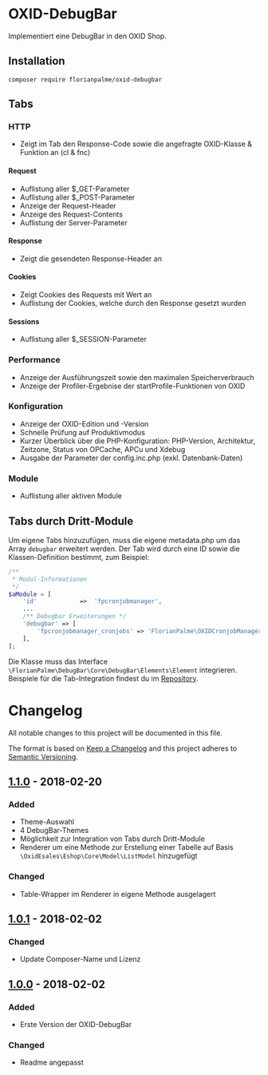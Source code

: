 # OXID-DebugBar

Implementiert eine DebugBar in den OXID Shop.

## Installation

```
composer require florianpalme/oxid-debugbar
```


## Tabs


### HTTP
- Zeigt im Tab den Response-Code sowie die angefragte OXID-Klasse & Funktion an (cl & fnc)

#### Request
- Auflistung aller $_GET-Parameter
- Auflistung aller $_POST-Parameter
- Anzeige der Request-Header
- Anzeige des Request-Contents
- Auflistung der Server-Parameter

#### Response
- Zeigt die gesendeten Response-Header an

#### Cookies
- Zeigt Cookies des Requests mit Wert an
- Auflistung der Cookies, welche durch den Response gesetzt wurden

#### Sessions
- Auflistung aller $_SESSION-Parameter


### Performance
- Anzeige der Ausführungszeit sowie den maximalen Speicherverbrauch
- Anzeige der Profiler-Ergebnise der startProfile-Funktionen von OXID


### Konfiguration
- Anzeige der OXID-Edition und -Version
- Schnelle Prüfung auf Produktivmodus
- Kurzer Überblick über die PHP-Konfiguration: PHP-Version, Architektur, Zeitzone, Status von OPCache, APCu und Xdebug
- Ausgabe der Parameter der config.inc.php (exkl. Datenbank-Daten)


### Module
- Auflistung aller aktiven Module


## Tabs durch Dritt-Module
Um eigene Tabs hinzuzufügen, muss die eigene metadata.php um das Array ```debugbar``` erweitert werden.
Der Tab wird durch eine ID sowie die Klassen-Definition bestimmt, zum Beispiel:
```php
/**
 * Modul-Informationen
 */
$aModule = [
    'id'			=>	'fpcronjobmanager',
    ...
    /** Debugbar Erweiterungen */
    'debugbar' => [
        'fpcronjobmanager_cronjobs' => 'FlorianPalme\OXIDCronjobManager\Core\DebugBar\Elements\Cronjobs',
    ],
];
```

Die Klasse muss das Interface ```\FlorianPalme\DebugBar\Core\DebugBar\Elements\Element``` integrieren.
Beispiele für die Tab-Integration findest du im [Repository](https://github.com/FlorianPalme/OXID-DebugBar/tree/master/Core/DebugBar/Elements).


# Changelog
All notable changes to this project will be documented in this file.

The format is based on [Keep a Changelog](http://keepachangelog.com/en/1.0.0/)
and this project adheres to [Semantic Versioning](http://semver.org/spec/v2.0.0.html).

## [1.1.0] - 2018-02-20
### Added
- Theme-Auswahl
- 4 DebugBar-Themes
- Möglichkeit zur Integration von Tabs durch Dritt-Module
- Renderer um eine Methode zur Erstellung einer Tabelle auf Basis ```\OxidEsales\Eshop\Core\Model\ListModel``` hinzugefügt

### Changed
- Table-Wrapper im Renderer in eigene Methode ausgelagert

## [1.0.1] - 2018-02-02
### Changed
- Update Composer-Name und Lizenz

## [1.0.0] - 2018-02-02
### Added
- Erste Version der OXID-DebugBar

### Changed
- Readme angepasst


[1.1.0]: https://github.com/FlorianPalme/OXID-DebugBar/releases/tag/1.1.0
[1.0.1]: https://github.com/FlorianPalme/OXID-DebugBar/releases/tag/1.0.1
[1.0.0]: https://github.com/FlorianPalme/OXID-DebugBar/releases/tag/1.0.0
